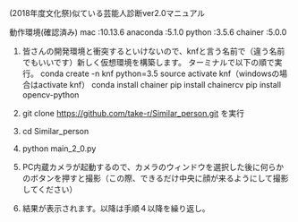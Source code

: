 (2018年度文化祭)似ている芸能人診断ver2.0マニュアル

動作環境(確認済み)
mac      :10.13.6
anaconda :5.1.0
python   :3.5.6
chainer  :5.0.0

1. 皆さんの開発環境と衝突するといけないので、knfと言う名前で（違う名前でもいいです）新しく仮想環境を構築します。
ターミナルで以下の順で実行。
conda create -n knf python=3.5
source activate knf（windowsの場合はactivate knf）
conda install chainer
pip install chainercv
pip install opencv-python

2. git clone https://github.com/take-r/Similar_person.git
を実行

3. cd Similar_person

4. python main_2_0.py

5. PC内蔵カメラが起動するので、カメラのウィンドウを選択した後に何らかのボタンを押すと撮影（この際、できるだけ中央に顔が来るようにして撮影してください）

6. 結果が表示されます。以降は手順４以降を繰り返し。
